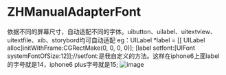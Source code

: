 # ZHManualAdapterFont
依据不同的屏幕尺寸，自动适配不同的字体。uibutton、uilabel、uitextview、uitextfile、xib、storybord均可自动适配
eg：UILabel *label =  [[ UILabel alloc]initWithFrame:CGRectMake(0, 0, 0, 0)];
   [label setfont:[UIFont systemFontOfSize:12]];//setfont:是我自定义的方法。这样在iphone6上面label的字号就是14，iphone6 plus字号就是15;
 ![image](https://github.com/ButBueatiful/dotvim/raw/master/screenshots/1副本.png)
